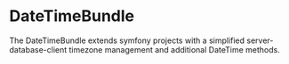 # DateTimeBundle
The DateTimeBundle extends symfony projects with a simplified server-database-client timezone management and additional DateTime methods.
